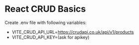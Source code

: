 # React CRUD Basics

Create .env file with following variables:

- VITE_CRUD_API_URL=https://crudapi.co.uk/api/v1/products
- VITE_CRUD_API_KEY=(ask for apikey)

